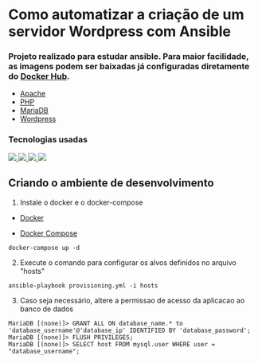 # Como automatizar a criação de um servidor Wordpress com Ansible

### Projeto realizado para estudar ansible. Para maior facilidade, as imagens podem ser baixadas já configuradas diretamente do [Docker Hub](https://hub.docker.com/search?q=).

- [Apache](https://hub.docker.com/_/httpd)
- [PHP](https://hub.docker.com/_/php)
- [MariaDB](https://hub.docker.com/_/mariadb)
- [Wordpress](https://hub.docker.com/_/wordpress)

### Tecnologias usadas


<a href="https://docs.ansible.com/ansible/latest/index.html" alt="Ansible Documentation">
<img src="https://img.shields.io/badge/ansible-%231A1918.svg?style=for-the-badge&logo=ansible&logoColor=white"/>
</a>

<a href="https://docs.docker.com/get-started/overview/" alt="Docker Documentation">
<img src="https://img.shields.io/badge/docker-%230db7ed.svg?style=for-the-badge&logo=docker&logoColor=white"/>
</a>

<a href="https://mariadb.com/kb/en/documentation/" alt="MariaDB Documentation">
<img src="https://img.shields.io/badge/MariaDB-003545?style=for-the-badge&logo=mariadb&logoColor=white"/>
</a>

<a href="https://developer.wordpress.com/docs/" alt="Wordpress Documentation">
<img src="https://img.shields.io/badge/Wordpress-21759B?style=for-the-badge&logo=wordpress&logoColor=white"/>
</a>


## Criando o ambiente de desenvolvimento

1. Instale o docker e o docker-compose 

- [Docker](https://www.digitalocean.com/community/tutorials/how-to-install-and-use-docker-on-ubuntu-22-04)

- [Docker Compose](https://www.digitalocean.com/community/tutorials/how-to-install-and-use-docker-compose-on-ubuntu-22-04)

```
docker-compose up -d
```

2. Execute o comando para configurar os alvos definidos no arquivo "hosts"

```
ansible-playbook provisioning.yml -i hosts 
```

3. Caso seja necessário, altere a permissao de acesso da aplicacao ao banco de dados

```
MariaDB [(none)]> GRANT ALL ON database_name.* to 'database_username'@'database_ip' IDENTIFIED BY 'database_password';
MariaDB [(none)]> FLUSH PRIVILEGES;
MariaDB [(none)]> SELECT host FROM mysql.user WHERE user = "database_username";
```